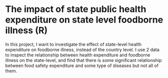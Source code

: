 # The impact of state public health expenditure on state level foodborne illness (R)
In this project, I want to investigate the effect of state-level health expenditure on foodborne illness, instead of the country level. I use 2 data to inspect the relationship between health expenditure and foodborne illness on the state-level, and find that there is some significant relationship between food safety expenditure and some type of diseases but not all of them.
